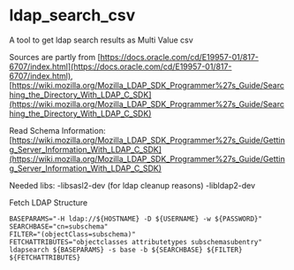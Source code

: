 # ldap_search_csv
A tool to get ldap search results as Multi Value csv

Sources are partly from
[https://docs.oracle.com/cd/E19957-01/817-6707/index.html](https://docs.oracle.com/cd/E19957-01/817-6707/index.html),
[https://wiki.mozilla.org/Mozilla_LDAP_SDK_Programmer%27s_Guide/Searching_the_Directory_With_LDAP_C_SDK](https://wiki.mozilla.org/Mozilla_LDAP_SDK_Programmer%27s_Guide/Searching_the_Directory_With_LDAP_C_SDK)

Read Schema Information:
[https://wiki.mozilla.org/Mozilla_LDAP_SDK_Programmer%27s_Guide/Getting_Server_Information_With_LDAP_C_SDK](https://wiki.mozilla.org/Mozilla_LDAP_SDK_Programmer%27s_Guide/Getting_Server_Information_With_LDAP_C_SDK)

Needed libs:
-libsasl2-dev (for ldap cleanup reasons)
-libldap2-dev

Fetch LDAP Structure

    BASEPARAMS="-H ldap://${HOSTNAME} -D ${USERNAME} -w ${PASSWORD}"
    SEARCHBASE="cn=subschema"
    FILTER="(objectClass=subschema)"
    FETCHATTRIBUTES="objectclasses attributetypes subschemasubentry"
    ldapsearch ${BASEPARAMS} -s base -b ${SEARCHBASE} ${FILTER} ${FETCHATTRIBUTES}
